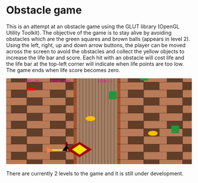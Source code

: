 # Obstacle game 
This is an attempt at an obstacle game using the GLUT library (OpenGL Utility Toolkit). 
The objective of the game is to stay alive by avoiding obstacles which are the green squares and brown balls (appears in level 2). Using the left, right, up and down arrow buttons, the player can be moved across the screen to avoid the obstacles and collect the yellow objects to increase the life bar and score.
Each hit with an obstacle will cost life and the life bar at the top-left corner will indicate when life points are too low.
The game ends when life score becomes zero.

![game snapshot](/3.JPG)

There are currently 2 levels to the game and it is still under development.
